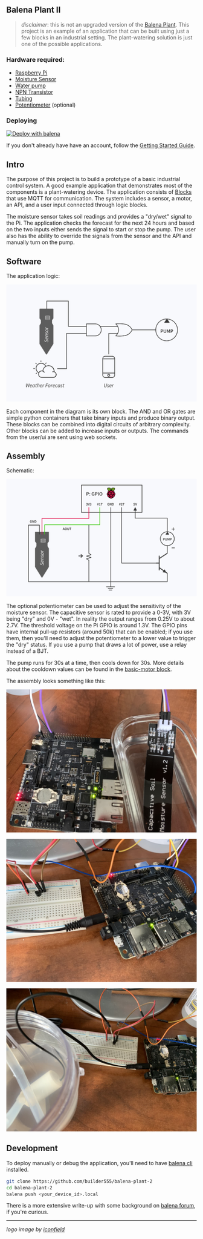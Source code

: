 ## Balena Plant II
>_disclaimer_: this is not an upgraded version of the [Balena Plant](https://github.com/balenalabs-incubator/balena-plant-saver). This project is an example of an application that can be built using just a few blocks in an industrial setting. The plant-watering solution is just one of the possible applications.

### Hardware required:
- [Raspberry Pi](https://www.aliexpress.com/item/4000130040254.html?key=a7e37b5f6ff1de9cb410158b1013e54a&prodOvrd=RAC&opt=false&aff_fcid=4d2d920f11ef4078804fb898b3aa854b-1638805157605-08626-_9xk30H&tt=CPS_NORMAL&aff_fsk=_9xk30H&aff_platform=shareComponent-detail&sk=_9xk30H&aff_trace_key=4d2d920f11ef4078804fb898b3aa854b-1638805157605-08626-_9xk30H&terminal_id=5408ef9d287140f483e79c70c12dadf0)
- [Moisture Sensor](https://www.aliexpress.com/item/4001131897353.html?key=a7e37b5f6ff1de9cb410158b1013e54a&prodOvrd=RAC&opt=false&aff_fcid=67008a4a793f486883b619d4ddb91236-1638805191877-02048-_AMDlxF&tt=CPS_NORMAL&aff_fsk=_AMDlxF&aff_platform=shareComponent-detail&sk=_AMDlxF&aff_trace_key=67008a4a793f486883b619d4ddb91236-1638805191877-02048-_AMDlxF&terminal_id=5408ef9d287140f483e79c70c12dadf0)
- [Water pump](https://www.aliexpress.com/item/1005001474769893.html?key=a7e37b5f6ff1de9cb410158b1013e54a&prodOvrd=RAC&opt=false&aff_fcid=b560a26c10cd4da99ef404cb90c875e6-1638805210860-08192-_Ab3k6N&tt=CPS_NORMAL&aff_fsk=_Ab3k6N&aff_platform=shareComponent-detail&sk=_Ab3k6N&aff_trace_key=b560a26c10cd4da99ef404cb90c875e6-1638805210860-08192-_Ab3k6N&terminal_id=5408ef9d287140f483e79c70c12dadf0)
- [NPN Transistor](https://www.aliexpress.com/item/32890015211.html?key=a7e37b5f6ff1de9cb410158b1013e54a&prodOvrd=RAC&opt=false&aff_fcid=8db9f890ee8244c4ae40388436a37575-1638805238863-07764-_9h0Net&tt=CPS_NORMAL&aff_fsk=_9h0Net&aff_platform=shareComponent-detail&sk=_9h0Net&aff_trace_key=8db9f890ee8244c4ae40388436a37575-1638805238863-07764-_9h0Net&terminal_id=5408ef9d287140f483e79c70c12dadf0)
- [Tubing](https://www.aliexpress.com/item/32730855848.html?key=a7e37b5f6ff1de9cb410158b1013e54a&prodOvrd=RAC&opt=false&aff_fcid=86bb3b0ed6fc4d71b96ee5d604e54f8f-1638805258012-04631-_A2CRiv&tt=CPS_NORMAL&aff_fsk=_A2CRiv&aff_platform=shareComponent-detail&sk=_A2CRiv&aff_trace_key=86bb3b0ed6fc4d71b96ee5d604e54f8f-1638805258012-04631-_A2CRiv&terminal_id=5408ef9d287140f483e79c70c12dadf0)
- [Potentiometer](https://www.aliexpress.com/item/1005002292828444.html?aff_fcid=751e5eb8689c421b97026cbcb507344a-1638815095748-02072-_9JRz1i&tt=CPS_NORMAL&aff_fsk=_9JRz1i&aff_platform=shareComponent-detail&sk=_9JRz1i&aff_trace_key=751e5eb8689c421b97026cbcb507344a-1638815095748-02072-_9JRz1i&terminal_id=5408ef9d287140f483e79c70c12dadf0) (optional)

### Deploying

[![Deploy with balena](https://balena.io/deploy.svg)](https://dashboard.balena-cloud.com/deploy?repoUrl=https://github.com/builder555/balena-plant-2)

If you don't already have have an account, follow the [Getting Started Guide](https://www.balena.io/docs/learn/getting-started).

## Intro

The purpose of this project is to build a prototype of a basic industrial control system. A good example application that demonstrates most of the components is a plant-watering device. The application consists of [Blocks](https://www.balena.io/docs/learn/more/examples/balenablocks/) that use MQTT for communication. The system includes a sensor, a motor, an API, and a user input connected through logic blocks. 

The moisture sensor takes soil readings and provides a "dry/wet" signal to the Pi. The application checks the forecast for the next 24 hours and based on the two inputs either sends the signal to start or stop the pump. The user also has the ability to override the signals from the sensor and the API and manually turn on the pump.

## Software

The application logic:

![Logic](circuit-digital.png)

Each component in the diagram is its own block. The AND and OR gates are simple python containers that take binary inputs and produce binary output. These blocks can be combined into digital circuits of arbitrary complexity. Other blocks can be added to increase inputs or outputs. The commands from the user/ui are sent using web sockets.

## Assembly

Schematic:

![Wiring](wiring.png)

The optional potentiometer can be used to adjust the sensitivity of the moisture sensor. The capacitive sensor is rated to provide a 0-3V, with 3V being "dry" and 0V - "wet". In reality the output ranges from 0.25V to about 2.7V. The threshold voltage on the Pi GPIO is around 1.3V. The GPIO pins have internal pull-up resistors (around 50k) that can be enabled; if you use them, then you'll need to adjust the potentiometer to a lower value to trigger the "dry" status. If you use a pump that draws a lot of power, use a relay instead of a BJT.

The pump runs for 30s at a time, then cools down for 30s. More details about the cooldown values can be found in the [basic-motor block](https://github.com/builder555/balena-basic-motor).

The assembly looks something like this:

![Photo1](img1.jpg)

![Photo2](img2.jpg)

![Photo3](img3.jpg)


## Development

To deploy manually or debug the application, you'll need to have [balena cli](https://www.balena.io/docs/reference/balena-cli/) installed.

```bash
git clone https://github.com/builder555/balena-plant-2
cd balena-plant-2
balena push <your_device_id>.local
```


There is a more extensive write-up with some background on [balena forum](https://forums.balena.io/t/industrial-controls-using-plant-waterer-as-a-prototype/344642), if you're curious.

---

_logo image by [iconfield](https://thenounproject.com/iconfield)_
